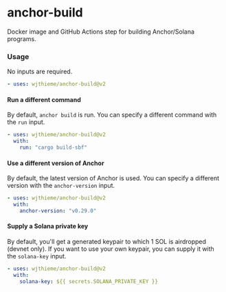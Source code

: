 # anchor-build

Docker image and GitHub Actions step for building Anchor/Solana programs.

### Usage

No inputs are required.

```yaml
- uses: wjthieme/anchor-build@v2
```

#### Run a different command

By default, `anchor build` is run. You can specify a different command with the `run` input.

```yaml
- uses: wjthieme/anchor-build@v2
  with:
    run: "cargo build-sbf"
```

#### Use a different version of Anchor

By default, the latest version of Anchor is used. You can specify a different version with the `anchor-version` input.

```yaml
- uses: wjthieme/anchor-build@v2
  with:
    anchor-version: "v0.29.0"
```

#### Supply a Solana private key

By default, you'll get a generated keypair to which 1 SOL is airdropped (devnet only). If you want to use your own keypair, you can supply it with the `solana-key` input.

```yaml
- uses: wjthieme/anchor-build@v2
  with:
    solana-key: ${{ secrets.SOLANA_PRIVATE_KEY }}
```
